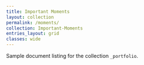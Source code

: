 ```yaml
---
title: Important Moments
layout: collection
permalink: /moments/
collection: Important-Moments
entries_layout: grid
classes: wide
---
```


Sample document listing for the collection `_portfolio`.
